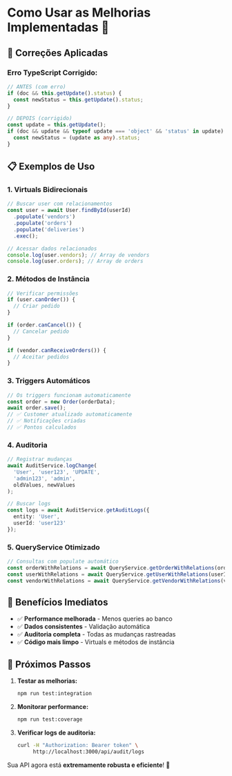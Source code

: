 # Como Usar as Melhorias Implementadas 🚀

## 🔧 Correções Aplicadas

### **Erro TypeScript Corrigido:**
```typescript
// ANTES (com erro)
if (doc && this.getUpdate().status) {
  const newStatus = this.getUpdate().status;
}

// DEPOIS (corrigido)
const update = this.getUpdate();
if (doc && update && typeof update === 'object' && 'status' in update) {
  const newStatus = (update as any).status;
}
```

## 📋 Exemplos de Uso

### **1. Virtuals Bidirecionais**
```typescript
// Buscar user com relacionamentos
const user = await User.findById(userId)
  .populate('vendors')
  .populate('orders')
  .populate('deliveries')
  .exec();

// Acessar dados relacionados
console.log(user.vendors); // Array de vendors
console.log(user.orders); // Array de orders
```

### **2. Métodos de Instância**
```typescript
// Verificar permissões
if (user.canOrder()) {
  // Criar pedido
}

if (order.canCancel()) {
  // Cancelar pedido
}

if (vendor.canReceiveOrders()) {
  // Aceitar pedidos
}
```

### **3. Triggers Automáticos**
```typescript
// Os triggers funcionam automaticamente
const order = new Order(orderData);
await order.save();
// ✅ Customer atualizado automaticamente
// ✅ Notificações criadas
// ✅ Pontos calculados
```

### **4. Auditoria**
```typescript
// Registrar mudanças
await AuditService.logChange(
  'User', 'user123', 'UPDATE',
  'admin123', 'admin',
  oldValues, newValues
);

// Buscar logs
const logs = await AuditService.getAuditLogs({
  entity: 'User',
  userId: 'user123'
});
```

### **5. QueryService Otimizado**
```typescript
// Consultas com populate automático
const orderWithRelations = await QueryService.getOrderWithRelations(orderId);
const userWithRelations = await QueryService.getUserWithRelations(userId);
const vendorWithRelations = await QueryService.getVendorWithRelations(vendorId);
```

## 🎯 Benefícios Imediatos

- ✅ **Performance melhorada** - Menos queries ao banco
- ✅ **Dados consistentes** - Validação automática
- ✅ **Auditoria completa** - Todas as mudanças rastreadas
- ✅ **Código mais limpo** - Virtuals e métodos de instância

## 🚀 Próximos Passos

1. **Testar as melhorias:**
   ```bash
   npm run test:integration
   ```

2. **Monitorar performance:**
   ```bash
   npm run test:coverage
   ```

3. **Verificar logs de auditoria:**
   ```bash
   curl -H "Authorization: Bearer token" \
        http://localhost:3000/api/audit/logs
   ```

Sua API agora está **extremamente robusta e eficiente**! 🎯 